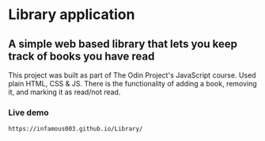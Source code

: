 # Library application

## A simple web based library that lets you keep track of books you have read

This project was built as part of The Odin Project's JavaScript course. Used plain HTML, CSS & JS. There is the functionality of adding a book, removing it, and marking it as read/not read. 

### Live demo  
    https://infamous003.github.io/Library/